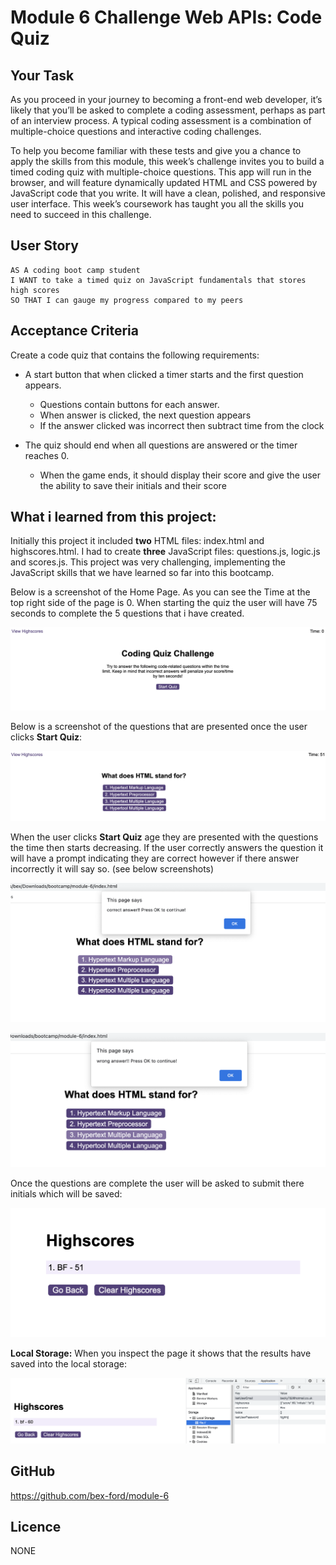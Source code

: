 # Module 6 Challenge Web APIs: Code Quiz

## Your Task

As you proceed in your journey to becoming a front-end web developer, it’s likely that you’ll be asked to complete a coding assessment, perhaps as part of an interview process. A typical coding assessment is a combination of multiple-choice questions and interactive coding challenges. 

To help you become familiar with these tests and give you a chance to apply the skills from this module, this week’s challenge invites you to build a timed coding quiz with multiple-choice questions. This app will run in the browser, and will feature dynamically updated HTML and CSS powered by JavaScript code that you write. It will have a clean, polished, and responsive user interface. This week’s coursework has taught you all the skills you need to succeed in this challenge.
 

## User Story

```
AS A coding boot camp student
I WANT to take a timed quiz on JavaScript fundamentals that stores high scores
SO THAT I can gauge my progress compared to my peers
```

## Acceptance Criteria

Create a code quiz that contains the following requirements:

* A start button that when clicked a timer starts and the first question appears.
 
  * Questions contain buttons for each answer.
  * When answer is clicked, the next question appears
  * If the answer clicked was incorrect then subtract time from the clock

* The quiz should end when all questions are answered or the timer reaches 0.

  * When the game ends, it should display their score and give the user the ability to save their initials and their score
  
## What i learned from this project:
Initially this project it included **two** HTML files: index.html and highscores.html. I had to create **three** JavaScript files: questions.js, logic.js and scores.js. This project was very challenging, implementing the JavaScript skills that we have learned so far into this bootcamp. 

Below is a screenshot of the Home Page. As you can see the Time at the top right side of the page is 0. When starting the quiz the user will have 75 seconds to complete the 5 questions that i have created.

![Home Page](assets/screenshots/homepage.png)

Below is a screenshot of the questions that are presented once the user clicks **Start Quiz**:

![questions](assets/screenshots/questions.png)

When the user clicks **Start Quiz** age they are presented with the questions the time then starts decreasing. If the user correctly answers the question it will have a prompt indicating they are correct however if there answer incorrectly it will say so. (see below screenshots)

![correct answer](assets/screenshots/correctanswer.png)

![wrong answer](assets/screenshots/incorrectanswer.png)

Once the questions are complete the user will be asked to submit there initials which will be saved:

![high scores](assets/screenshots/highscores.png)

**Local Storage:**
When you inspect the page it shows that the results have saved into the local storage: 

![local storage](assets/screenshots/localstorage.png)

## GitHub
https://github.com/bex-ford/module-6

## Licence 
NONE
